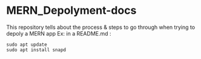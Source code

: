 # MERN_Depolyment-docs
This repository tells about the process &amp; steps to go through when trying to depoly a MERN app
Ex: in a README.md :

    sudo apt update
    sudo apt install snapd
